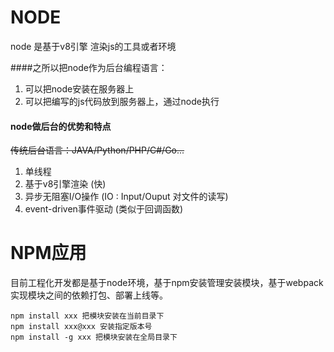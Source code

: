 # NODE
node 是基于v8引擎 渲染js的工具或者环境

####之所以把node作为后台编程语言：
1. 可以把node安装在服务器上
2. 可以把编写的js代码放到服务器上，通过node执行

#### node做后台的优势和特点

~~传统后台语言：JAVA/Python/PHP/C#/Go...~~

1. 单线程 
2. 基于v8引擎渲染 (快)
3. 异步无阻塞I/O操作 (IO : Input/Ouput  对文件的读写)
4. event-driven事件驱动 (类似于回调函数)

# NPM应用
目前工程化开发都是基于node环境，基于npm安装管理安装模块，基于webpack实现模块之间的依赖打包、部署上线等。

```
npm install xxx 把模块安装在当前目录下
npm install xxx@xxx 安装指定版本号
npm install -g xxx 把模块安装在全局目录下
```




